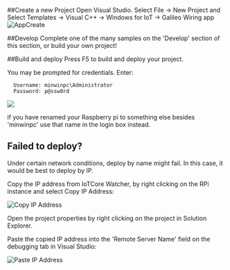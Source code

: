 <!--

---
layout: default
title: Project Setup
permalink: /en-US/win8/samples/HelloBlinky.htm
lang: en-US
---

 !! I propose we add this to the existing "setup your PC" steps instead of including them in the hello blinky example. !!
 
 
 END COMMENT
 -->

##Create a new Project
Open Visual Studio. Select File -> New Project and Select Templates -> Visual C++ -> Windows for IoT -> Galileo Wiring app
![AppCreate]({{site.baseurl}}/images/Nuget_AppCreate.png) <!-- TODO IMAGE -->


##Develop
Complete one of the many samples on the 'Develop' section of this section, or build your own project!

##Build and deploy
Press F5 to build and deploy your project.

You may be prompted for credentials. Enter:

~~~
  Username: minwinpc\Administrator
  Password: p@ssw0rd
~~~

![]({{site.baseurl}}/images/VSDeployCred.png) <!-- TODO IMAGE -->

if you have renamed your Raspberry pi to something else besides 'minwinpc' use that name in the login box instead.

## Failed to deploy?
Under certain network conditions, deploy by name might fail. In this case, it would be best to deploy by IP.

Copy the IP address from IoTCore Watcher, by right clicking on the RPi instance and select Copy IP Address:

![Copy IP Address]({{site.baseurl}}/images/Deploy_CopyIP.png) <!-- TODO IMAGE -->

Open the project properties by right clicking on the project in Solution Explorer.

Paste the copied IP address into the 'Remote Server Name' field on the debugging tab in Visual Studio:

![Paste IP Address]({{site.baseurl}}/images/Deploy_PasteIP.png)  <!-- TODO IMAGE -->
<!-- TODO NO AUTHENTICATION STEP -->